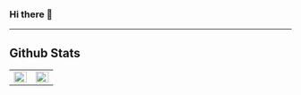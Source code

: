 ### Hi there 👋
---
## Github Stats  
<table><tr><td valign="top" width="50%">
<img src="https://github-readme-stats.vercel.app/api?username=junhoKim-iib&show_icons=true&count_private=true&hide_border=true&theme=onedark" align="left" style="width: 100%" />
</td><td valign="top" width="50%">
<img src="https://github-readme-stats.vercel.app/api/top-langs/?username=junhoKim-iib&hide_border=true&layout=compact&theme=onedark" align="left" style="width: 100%" />
</td></tr></table>  




<!--
**junhoKim-iib/junhoKim-iib** is a ✨ _special_ ✨ repository because its `README.md` (this file) appears on your GitHub profile.

Here are some ideas to get you started:

- 🔭 I’m currently working on ...
- 🌱 I’m currently learning ...
- 👯 I’m looking to collaborate on ...
- 🤔 I’m looking for help with ...
- 💬 Ask me about ...
- 📫 How to reach me: ...
- 😄 Pronouns: ...
- ⚡ Fun fact: ...
-->
